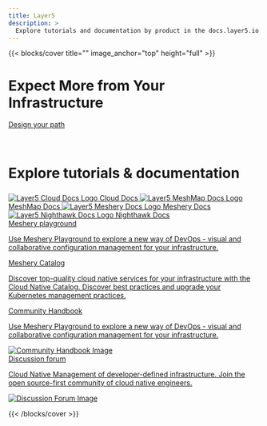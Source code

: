 ```yaml
---
title: Layer5
description: >
  Explore tutorials and documentation by product in the docs.layer5.io website; documentation and developer resources of Layer5 products.
---
```


{{< blocks/cover title="" image_anchor="top" height="full" >}}

<div class="dash-sign-container">
<h1 class="dashboard">Expect More from Your Infrastructure</h1>

<a href="https://www.youtube.com/watch?v=034nVaQUyME&list=PL3A-A6hPO2IO_yzN83wSJJUNQActzCJvO&index=9" class="dash-sign">Design your path</a>
</div>
<div>
<h1 style="margin:4.5rem auto 1.5rem auto">Explore tutorials & documentation</h1>
<a class="btn btn-lg btn-primary me-3 mb-4 l5btn" href="/cloud" aria-label="Cloud Docs"
onmouseover="changeImage('layer5', 'images/logos/layer5-light.svg')" onmouseout="restoreImage('layer5', 'images/logos/5-light-no-trim.svg')">
    <img id="layer5" src="images/logos/5-light-no-trim.svg" alt="Layer5 Cloud Docs Logo" />
    Cloud Docs
    <i class="fas fa-arrow-alt-circle-right ms-2"></i>
</a>
<a class="btn btn-lg btn-primary me-3 mb-4 l5btn" href="/meshmap" aria-label="MeshMap Docs"
onmouseover="changeImage('meshmap', 'images/logos/meshmap-light.svg')" onmouseout="restoreImage('meshmap', 'images/logos/meshmap-alt.svg')">
    <img id="meshmap" src="images/logos/meshmap-alt.svg" alt="Layer5 MeshMap Docs Logo" />
    MeshMap Docs
    <i class="fas fa-arrow-alt-circle-right ms-2"></i>
</a>
<a class="btn btn-lg btn-primary me-3 mb-4 l5btn" href="https://docs.meshery.io" aria-label="Meshery Docs"
onmouseover="changeImage('meshery', 'images/logos/meshery-light.svg')" onmouseout="restoreImage('meshery', 'images/logos/meshery-light-icon.svg')">
    <img id="meshery" src="images/logos/meshery-light-icon.svg" alt="Layer5 Meshery Docs Logo" />
    Meshery Docs
    <i class="fas fa-arrow-alt-circle-right ms-2"></i>
</a>
<a class="btn btn-lg btn-primary me-3 mb-4 l5btn" href="https://getnighthawk.dev" aria-label="Nighthawk Docs"
  onmouseover="changeImage('nighthawk', 'images/logos/nighthawk-light.svg')" onmouseout="restoreImage('nighthawk', 'images/logos/nighthawk-logo.svg')">
    <img id="nighthawk" src="images/logos/nighthawk-logo.svg" alt="Layer5 Nighthawk Docs Logo" />
    Nighthawk Docs
    <i class="fas fa-arrow-alt-circle-right ms-2"></i>
</a>
</div>

<div class= "product-section">

<div class="gap-20px flex-col">
<div class="flex-row gap-20px">
<div class="playground-card grow-1">
<a href="https://playground.meshery.io">
  <div class="landing-card">
    <div class= "playground-section playground-logo">
      <span class="landing-card-title">Meshery playground</span>
      <p>Use Meshery Playground to explore a new way of DevOps - visual and collaborative configuration management for your infrastructure.</p>
    </div>
  </div>
</a></div>

<div class="catalog-card">
<a href="https://meshery.layer5.io/catalog">
  <div class="landing-card">
    <div class= "catalog-section catalog-logo">
      <span class="landing-card-title">Meshery Catalog</span>
      <p>Discover top-quality cloud native services for your infrastructure with the Cloud Native Catalog. Discover best practices and upgrade your Kubernetes management practices.</p>
    </div>
  </div>
</a></div>
</div>

<div class="handbook-card">
<a href="https://layer5.io/community/handbook">
    <div class= "handbook-section landing-card">
      <div class= "landing-card-text">
        <span class="landing-card-title">Community Handbook</span>
        <p>Use Meshery Playground to explore a new way of DevOps - visual and collaborative configuration management for your infrastructure.</p>
      </div>
      <div class= "handbook-image">
        <img src="images/landing/handbook.png" alt="Community Handbook Image" />
      </div>
    </div>
</a>
</div>
</div>

<div class="forum-card">
<a href="https://discuss.layer5.io">
      <div class="forum-section landing-card">
        <div class="landing-card-text">
            <span class="landing-card-title">Discussion forum</span>
            <p>Cloud Native Management of developer-defined infrastructure. Join the open source-first community of cloud native engineers.</p>
        </div>
        <div class="forum-image">
            <img src="images/landing/discuss.png" alt="Discussion Forum Image" />
        </div>
      </div>
</a>
</div>

</div>
<!-- Wrapper close -->

<div class="dash-tangle"></div>
<div class="dash-ircle-container">
  <div class="dash-ircle"></div>
</div>

{{< /blocks/cover >}}

<!--
{{% blocks/section color="dark" type="row" %}}
{{% blocks/feature icon="fa-lightbulb" title="New chair metrics!" %}}
The Goldydocs UI now shows chair size metrics by default.

Please follow this space for updates!
{{% /blocks/feature %}}


{{% blocks/feature icon="fab fa-github" title="Contributions welcome!" url="https://github.com/google/docsy-example" %}}
We do a [Pull Request](https://github.com/google/docsy-example/pulls) contributions workflow on **GitHub**. New users are always welcome!
{{% /blocks/feature %}}


{{% blocks/feature icon="fab fa-twitter" title="Follow us on Twitter!" url="https://twitter.com/docsydocs" %}}
For announcement of latest features etc.
{{% /blocks/feature %}}


{{% /blocks/section %}}


{{% blocks/section %}}
This is the second section
{.h1 .text-center}
{{% /blocks/section %}}


{{% blocks/section type="row" %}}

{{% blocks/feature icon="fab fa-app-store-ios" title="Download **from AppStore**" %}}
Get the Goldydocs app!
{{% /blocks/feature %}}

{{% blocks/feature icon="fab fa-github" title="Contributions welcome!"
    url="https://github.com/google/docsy-example" %}}
We do a [Pull Request](https://github.com/google/docsy-example/pulls)
contributions workflow on **GitHub**. New users are always welcome!
{{% /blocks/feature %}}

{{% blocks/feature icon="fab fa-twitter" title="Follow us on Twitter!"
    url="https://twitter.com/GoHugoIO" %}}
For announcement of latest features etc.
{{% /blocks/feature %}}

{{% /blocks/section %}}


{{% blocks/section %}}
This is the another section
{.h1 .text-center}
{{% /blocks/section %}} -->
<script>
function changeImage(imgId, newSrc) {
    var img = document.getElementById(imgId);
    img.src = newSrc;
}

function restoreImage(imgId, originalSrc) {
    var img = document.getElementById(imgId);
    img.src = originalSrc;
}
</script>
